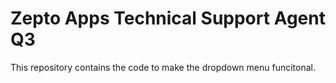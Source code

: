 # Zepto Apps Technical Support Agent Q3

 This repository contains the code to make the dropdown menu funcitonal.

